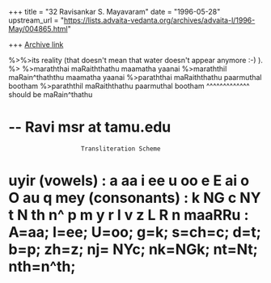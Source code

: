 +++
title = "32 Ravisankar S. Mayavaram"
date = "1996-05-28"
upstream_url = "https://lists.advaita-vedanta.org/archives/advaita-l/1996-May/004865.html"

+++
[Archive link](https://lists.advaita-vedanta.org/archives/advaita-l/1996-May/004865.html)

%>%>its reality (that doesn't mean that water doesn't appear anymore :-) ).
%>
%>maraththai maRaiththathu maamatha yaanai
%>maraththil maRain^thaththu maamatha yaanai
%>paraththai maRaiththathu paarmuthal bootham
%>paraththil maRaiththathu paarmuthal bootham
             ^^^^^^^^^^^^^
                         should be maRain^thathu

--
Ravi                                                      msr at tamu.edu
======================================================================
                        Transliteration Scheme
uyir (vowels)           : a aa i ee u oo e E ai o O au q
mey (consonants)        : k NG c NY t N th n^ p m y r l v z L R n
maaRRu                  : A=aa; I=ee; U=oo; g=k; s=ch=c; d=t; b=p;
                          zh=z; nj= NYc; nk=NGk; nt=Nt; nth=n^th;
======================================================================

